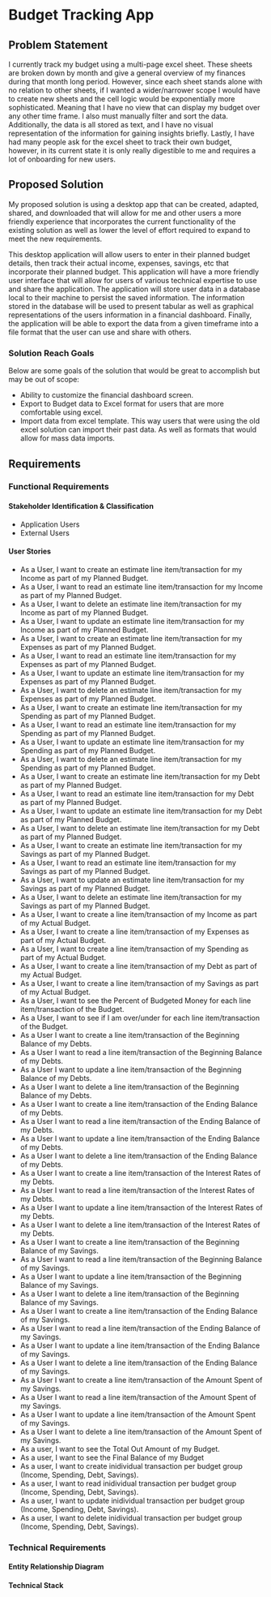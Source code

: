 # Budget Tracking App

## Problem Statement

I currently track my budget using a multi-page excel sheet. These sheets are broken down by month and give a general overview of my finances during that month long period. However, since each sheet stands alone with no relation to other sheets, if I wanted a wider/narrower scope I would have to create new sheets and the cell logic would be exponentially more sophisticated. Meaning that I have no view that can display my budget over any other time frame. I also must manually filter and sort the data. Additionally, the data is all stored as text, and I have no visual representation of the information for gaining insights briefly. Lastly, I have had many people ask for the excel sheet to track their own budget, however, in its current state it is only really digestible to me and requires a lot of onboarding for new users.

## Proposed Solution

My proposed solution is using a desktop app that can be created, adapted, shared, and downloaded that will allow for me and other users a more friendly experience that incorporates the current functionality of the existing solution as well as lower the level of effort required to expand to meet the new requirements.

This desktop application will allow users to enter in their planned budget details, then track their actual income, expenses, savings, etc that incorporate their planned budget. This application will have a more friendly user interface that will allow for users of various technical expertise to use and share the application. The application will store user data in a database local to their machine to persist the saved information. The information stored in the database will be used to present tabular as well as graphical representations of the users information in a financial dashboard. Finally, the application will be able to export the data from a given timeframe into a file format that the user can use and share with others.

### Solution Reach Goals

Below are some goals of the solution that would be great to accomplish but may be out of scope:

- Ability to customize the financial dashboard screen.
- Export to Budget data to Excel format for users that are more comfortable using excel.
- Import data from excel template. This way users that were using the old excel solution can import their past data. As well as formats that would allow for mass data imports.

## Requirements

### Functional Requirements

#### Stakeholder Identification & Classification

- Application Users
- External Users

#### User Stories

- As a User, I want to create an estimate line item/transaction for my Income as part of my Planned Budget.
- As a User, I want to read an estimate line item/transaction for my Income as part of my Planned Budget.
- As a User, I want to delete an estimate line item/transaction for my Income as part of my Planned Budget.
- As a User, I want to update an estimate line item/transaction for my Income as part of my Planned Budget.
- As a User, I want to create an estimate line item/transaction for my Expenses as part of my Planned Budget.
- As a User, I want to read an estimate line item/transaction for my Expenses as part of my Planned Budget.
- As a User, I want to update an estimate line item/transaction for my Expenses as part of my Planned Budget.
- As a User, I want to delete an estimate line item/transaction for my Expenses as part of my Planned Budget.
- As a User, I want to create an estimate line item/transaction for my Spending as part of my Planned Budget.
- As a User, I want to read an estimate line item/transaction for my Spending as part of my Planned Budget.
- As a User, I want to update an estimate line item/transaction for my Spending as part of my Planned Budget.
- As a User, I want to delete an estimate line item/transaction for my Spending as part of my Planned Budget.
- As a User, I want to create an estimate line item/transaction for my Debt as part of my Planned Budget.
- As a User, I want to read an estimate line item/transaction for my Debt as part of my Planned Budget.
- As a User, I want to update an estimate line item/transaction for my Debt as part of my Planned Budget.
- As a User, I want to delete an estimate line item/transaction for my Debt as part of my Planned Budget.
- As a User, I want to create an estimate line item/transaction for my Savings as part of my Planned Budget.
- As a User, I want to read an estimate line item/transaction for my Savings as part of my Planned Budget.
- As a User, I want to update an estimate line item/transaction for my Savings as part of my Planned Budget.
- As a User, I want to delete an estimate line item/transaction for my Savings as part of my Planned Budget.
- As a User, I want to create a line item/transaction of my Income as part of my Actual Budget.
- As a User, I want to create a line item/transaction of my Expenses as part of my Actual Budget.
- As a User, I want to create a line item/transaction of my Spending as part of my Actual Budget.
- As a User, I want to create a line item/transaction of my Debt as part of my Actual Budget.
- As a User, I want to create a line item/transaction of my Savings as part of my Actual Budget.
- As a User, I want to see the Percent of Budgeted Money for each line item/transaction of the Budget.
- As a User, I want to see if I am over/under for each line item/transaction of the Budget.
- As a User I want to create a line item/transaction of the Beginning Balance of my Debts.
- As a User I want to read a line item/transaction of the Beginning Balance of my Debts.
- As a User I want to update a line item/transaction of the Beginning Balance of my Debts.
- As a User I want to delete a line item/transaction of the Beginning Balance of my Debts.
- As a User I want to create a line item/transaction of the Ending Balance of my Debts.
- As a User I want to read a line item/transaction of the Ending Balance of my Debts.
- As a User I want to update a line item/transaction of the Ending Balance of my Debts.
- As a User I want to delete a line item/transaction of the Ending Balance of my Debts.
- As a User I want to create a line item/transaction of the Interest Rates of my Debts.
- As a User I want to read a line item/transaction of the Interest Rates of my Debts.
- As a User I want to update a line item/transaction of the Interest Rates of my Debts.
- As a User I want to delete a line item/transaction of the Interest Rates of my Debts.
- As a User I want to create a line item/transaction of the Beginning Balance of my Savings.
- As a User I want to read a line item/transaction of the Beginning Balance of my Savings.
- As a User I want to update a line item/transaction of the Beginning Balance of my Savings.
- As a User I want to delete a line item/transaction of the Beginning Balance of my Savings.
- As a User I want to create a line item/transaction of the Ending Balance of my Savings.
- As a User I want to read a line item/transaction of the Ending Balance of my Savings.
- As a User I want to update a line item/transaction of the Ending Balance of my Savings.
- As a User I want to delete a line item/transaction of the Ending Balance of my Savings.
- As a User I want to create a line item/transaction of the Amount Spent of my Savings.
- As a User I want to read a line item/transaction of the Amount Spent of my Savings.
- As a User I want to update a line item/transaction of the Amount Spent of my Savings.
- As a User I want to delete a line item/transaction of the Amount Spent of my Savings.
- As a user, I want to see the Total Out Amount of my Budget.
- As a user, I want to see the Final Balance of my Budget
- As a user, I want to create inidividual transaction per budget group (Income, Spending, Debt, Savings).
- As a user, I want to read inidividual transaction per budget group (Income, Spending, Debt, Savings).
- As a user, I want to update inidividual transaction per budget group (Income, Spending, Debt, Savings).
- As a user, I want to delete inidividual transaction per budget group (Income, Spending, Debt, Savings).

### Technical Requirements

#### Entity Relationship Diagram

#### Technical Stack

